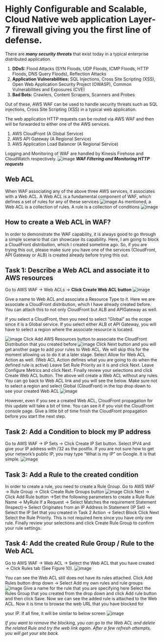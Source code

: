 # Highly Configurable and Scalable, Cloud Native web application Layer-7 firewall giving you the first line of defense.

There are ***many security threats*** that exist today in a typical enterprise distributed application.
    
1.	**DDoS:** Flood Attacks (SYN Floods, UDP Floods, ICMP Floods, HTTP Floods, DNS Query Floods), Reflection Attacks
2.	**Application Vulnerabilities:** SQL Injections, Cross Site Scripting (XSS), Open Web Application Security Project (OWASP), Common Vulnerabilities and Exposures (CVE)
3.	**Bad Bots:** Crawlers, Content Scrapers, Scanners and Probes

Out of these, AWS WAF can be used to handle security threats such as SQL injections, Cross Site Scripting (XSS) in a typical web application.

The web application HTTP requests can be routed via AWS WAF and then will be forwarded to either one of the AWS services.
1.	AWS CloudFront (A Global Service)
2.	AWS API Gateway (A Regional Service)
3.	AWS Application Load Balancer (A Regional Service)

Logging and Monitoring of WAF are handled by Kinesis Firehose and CloudWatch respectively.
![image](https://user-images.githubusercontent.com/77272124/148635611-608e7c5f-dad8-4ff9-8a58-81cbb244db22.png)
***WAF Filtering and Monitoring HTTP requests***
## Web ACL
When WAF associating any of the above three AWS services, it associates with a Web ACL. A Web ACL is a fundamental component of WAF, which defines a set of rules for any of these services
![image](https://user-images.githubusercontent.com/77272124/148635634-a3cffa8d-c798-4fb1-b5f0-924d2f841052.png)
As mentioned, a Web ACL is a collection of rules. A rule is a collection of conditions
![image](https://user-images.githubusercontent.com/77272124/148635646-230ce9ea-9ae2-48b2-9cd1-2ee0edbb847d.png)

## How to create a Web ACL in WAF?
In order to demonstrate the WAF capability, it is always good to go through a simple scenario that can showcase its capability. Here, I am going to block a CloudFront distribution, which I created sometime ago. So, if you are trying this out, please make sure you have one of the services (CloudFront, API Gateway or ALB) is created already before trying this out.

## Task 1: Describe a Web ACL and associate it to AWS resources
Go to AWS WAF → Web ACLs → **Click Create Web ACL button**
![image](https://user-images.githubusercontent.com/77272124/148635661-497d741e-ec02-4bd8-b077-ebc2497fd13c.png)

Give a name to Web ACL and associate a Resource Type to it. Here we are associate a CloudFront distribution, which I have already created before. You can attach this to not only CloudFront but ALB and APIGateway as well.

If you select a CloudFront, then you need to select “Global” as the scope since it is a Global service. If you select either ALB ot API Gateway, you will have to select a region where the associate resource is located.

![image](https://user-images.githubusercontent.com/77272124/148635676-6c5f96fd-a9e9-4f3d-ac65-292f562d9f46.png)
Click Add AWS Resources button to associate the CloudFront Distribution that you created before
![image](https://user-images.githubusercontent.com/77272124/148635688-3cc4a889-6742-407b-8e54-6ced931f02dd.png)
Click Next button and you will get another page to add your rules to Web ACL. We will skip this for the moment allowing us to do it at a later stage.
Select Allow for Web ACL Action as well.
(Web ACL Action defines what you are going to do when the defined rule is active)
Leave Set Rule Priority as it is and click Next.
Leave Configure Metrics and click Next.
Finally review your selections and click Create Web ACL button.
The above will create a Web ACL without any rules. You can go back to Web ACL link and you will see the below. Make sure not to select a region and select Global (CloudFront) in the top drop down to see your created Web ACL 
![image](https://user-images.githubusercontent.com/77272124/148635693-e74a6af6-dce0-4b11-9b31-70660f724d65.png)

However, even if you see a created Web ACL, CloudFront propagation for this update will take a bit of time. You can see it if you visit the CloudFront console page. Give a little bit of time finish the CloudFront propagation before you start the next step.

## Task 2: Add a Condition to block my IP address
Go to AWS WAF → IP Sets → Click Create IP Set button.
Select IPV4 and give your IP address with /32 as the postfix. If you are not sure how to get your network’s public IP, you may type “What is my IP” on Google. It is that simple.
![image](https://user-images.githubusercontent.com/77272124/148635706-495c9e20-f933-4664-bbc2-d027728482d9.png)

## Task 3: Add a Rule to the created condition
In order to create a rule, you need to create a Rule Group.
Go to AWS WAF → Rule Group → Click Create Rule Groups button
![image](https://user-images.githubusercontent.com/77272124/148635714-c54fab05-0bdb-41f3-85c7-64f4dba6408c.png)
Click Next → Click Add Rule button →Set the following parameters to create a Rule
Rule Name → MyRule
If a Request → Select Matches the requirement
Statement (Inspect)→ Select Originates from an IP Address In
Statement (IP Set) → Select the IP Set that you created in Task 2
Action → Select Block
Click Next
Select the Rule Priority. This is not required here since you have only one rule.
Finally review your selections and click Create Rule Group to confirm your rule settings.

## Task 4: Add the created Rule Group / Rule to the Web ACL
Go to AWS WAF → Web ACL → Select the Web ACL that you have created → Click Rules tab (See Figure 10).
![image](https://user-images.githubusercontent.com/77272124/148635723-9fd524d8-a7c4-4ad8-8d49-5ae58304a164.png)

You can see the Web ACL still does not have its rules attached.
Click Add Rules button drop down → Select Add my own rules and rule groups
![image](https://user-images.githubusercontent.com/77272124/148635726-72450efe-7622-4a45-94f1-3da93ea812dc.png)
Give a name for the rule that you are specifying here 
Select the Rules Group that you created from the drop down and click Add rule button and then click Save.
Now we can see the added rule is attached to the Web ACL.
Now it is time to browse the web URL that you have blocked for 

your IP. If all fine, it will be similar to below screen 
![image](https://user-images.githubusercontent.com/77272124/148635735-ea328147-7dee-4ae1-911a-63e48ab4004c.png)

*If you want to remove the blocking, you can go to the Web ACL and delete the related Rule and try the web link again. After a few refresh attempts, you will get your site back.*


